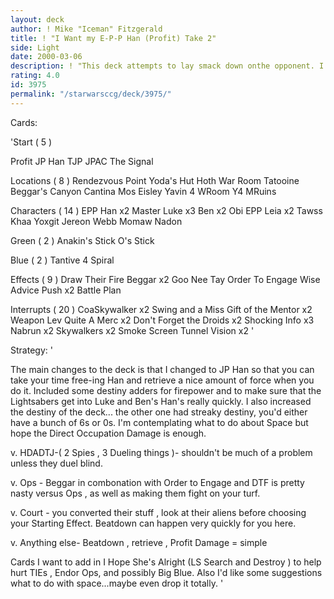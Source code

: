 ```yaml
---
layout: deck
author: ! Mike "Iceman" Fitzgerald
title: ! "I Want my E-P-P Han (Profit) Take 2"
side: Light
date: 2000-03-06
description: ! "This deck attempts to lay smack down onthe opponent. I decided the first versionneeded more sites and better destinyafter playing a Tatooine CR for JP deck."
rating: 4.0
id: 3975
permalink: "/starwarsccg/deck/3975/"
---
```

Cards: 

'Start  ( 5 )

Profit
JP Han
TJP
JPAC
The Signal

Locations  ( 8 )
Rendezvous Point
Yoda's Hut
Hoth  War Room
Tatooine  Beggar's Canyon
Cantina
Mos Eisley
Yavin 4  WRoom
Y4  MRuins

Characters  ( 14 )
EPP Han x2
Master Luke x3
Ben x2
Obi
EPP Leia x2
Tawss Khaa
Yoxgit
Jereon Webb
Momaw Nadon

Green  ( 2 )
Anakin's Stick
O's Stick

Blue  ( 2 )
Tantive 4
Spiral

Effects  ( 9 )
Draw Their Fire
Beggar x2
Goo Nee Tay
Order To Engage
Wise Advice
Push x2
Battle Plan

Interrupts  ( 20 )
CoaSkywalker x2
Swing and a Miss
Gift of the Mentor x2
Weapon Lev
Quite A Merc x2
Don't Forget the Droids x2
Shocking Info x3
Nabrun x2
Skywalkers x2
Smoke Screen
Tunnel Vision x2 '

Strategy: '

The main changes to the deck is that I changed to
JP Han so that you can take your time free-ing Han
and retrieve a nice amount of force when you do it.
Included some destiny adders for firepower and to
make sure that the Lightsabers get into Luke and
Ben's Han's really quickly. I also increased the
destiny of the deck... the other one had streaky
destiny, you'd either have a bunch of 6s or 0s.
I'm contemplating what to do about Space but hope
the Direct Occupation Damage is enough.

v. HDADTJ-( 2 Spies , 3 Dueling things )- shouldn't
be much of a problem unless they duel blind.

v. Ops - Beggar in combonation with Order to Engage
and DTF is pretty nasty versus Ops , as well as
making them fight on your turf.

v. Court - you converted their stuff , look at their
aliens before choosing your Starting Effect.
Beatdown can happen very quickly for you here.

v. Anything else- Beatdown , retrieve , Profit
Damage = simple

Cards I want to add in  I Hope She's Alright (LS
Search and Destroy ) to help hurt TIEs , Endor Ops,
and possibly Big Blue. Also I'd like some suggestions
what to do with space...maybe even drop it totally. '

